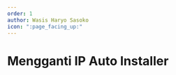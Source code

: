 ```yaml
---
order: 1
author: Wasis Haryo Sasoko
icon: ":page_facing_up:"
---
```


# Mengganti IP Auto Installer

